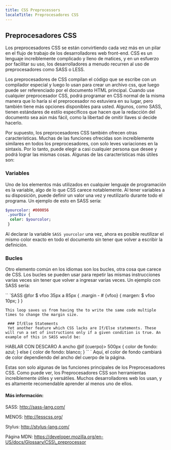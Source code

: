 ```yaml
---
title: CSS Preprocessors
localeTitle: Preprocesadores CSS
---
```

## Preprocesadores CSS

Los preprocesadores CSS se están convirtiendo cada vez más en un pilar en el flujo de trabajo de los desarrolladores web front-end. CSS es un lenguaje increíblemente complicado y lleno de matices, y en un esfuerzo por facilitar su uso, los desarrolladores a menudo recurren al uso de preprocesadores como SASS o LESS.

Los preprocesadores de CSS compilan el código que se escribe con un compilador especial y luego lo usan para crear un archivo css, que luego puede ser referenciado por el documento HTML principal. Cuando use cualquier preprocesador CSS, podrá programar en CSS normal de la misma manera que lo haría si el preprocesador no estuviera en su lugar, pero también tiene más opciones disponibles para usted. Algunos, como SASS, tienen estándares de estilo específicos que hacen que la redacción del documento sea aún más fácil, como la libertad de omitir llaves si decide hacerlo.

Por supuesto, los preprocesadores CSS también ofrecen otras características. Muchas de las funciones ofrecidas son increíblemente similares en todos los preprocesadores, con solo leves variaciones en la sintaxis. Por lo tanto, puede elegir a casi cualquier persona que desee y podrá lograr las mismas cosas. Algunas de las características más útiles son:

### Variables

Uno de los elementos más utilizados en cualquier lenguaje de programación es la variable, algo de lo que CSS carece notablemente. Al tener variables a su disposición, puede definir un valor una vez y reutilizarlo durante todo el programa. Un ejemplo de esto en SASS sería:

```SASS
$yourcolor: #000056 
 .yourDiv { 
  color: $yourcolor; 
 } 
```

Al declarar la variable `SASS yourcolor` una vez, ahora es posible reutilizar el mismo color exacto en todo el documento sin tener que volver a escribir la definición.

### Bucles

Otro elemento común en los idiomas son los bucles, otra cosa que carece de CSS. Los bucles se pueden usar para repetir las mismas instrucciones varias veces sin tener que volver a ingresar varias veces. Un ejemplo con SASS sería:

\`\` \`SASS @for $ vfoo 35px a 85px { .margin - # {vfoo} { margen: $ vfoo 10px; } }
```
This loop saves us from having the to write the same code multiple times to change the margin size. 
 
 ### If/Else Statements 
 Yet another feature which CSS lacks are If/Else statements. These will run a set of instructions only if a given condition is true. An example of this in SASS would be: 
```

HABLAR CON DESCARO A ancho @if (cuerpo)> 500px { color de fondo: azul; } else { color de fondo: blanco; } \`\` \` Aquí, el color de fondo cambiará de color dependiendo del ancho del cuerpo de la página.

Estas son solo algunas de las funciones principales de los Preprocesadores CSS. Como puede ver, los Preprocesadores CSS son herramientas increíblemente útiles y versátiles. Muchos desarrolladores web los usan, y es altamente recomendable aprender al menos uno de ellos.

#### Más información:

SASS: http://sass-lang.com/

MENOS: http://lesscss.org/

Stylus: http://stylus-lang.com/

Página MDN: https://developer.mozilla.org/en-US/docs/Glossary/CSS\_preprocessor